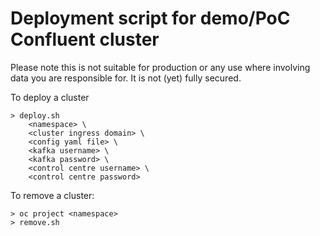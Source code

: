# Deployment script for demo/PoC Confluent cluster

Please note this is not suitable for production or any use where involving data you are responsible for.  It is not (yet) fully secured.

To deploy a cluster

```
> deploy.sh 
    <namespace> \
    <cluster ingress domain> \
    <config yaml file> \
    <kafka username> \
    <kafka password> \
    <control centre username> \
    <control centre password>
```

To remove a cluster:

```
> oc project <namespace>
> remove.sh
```
